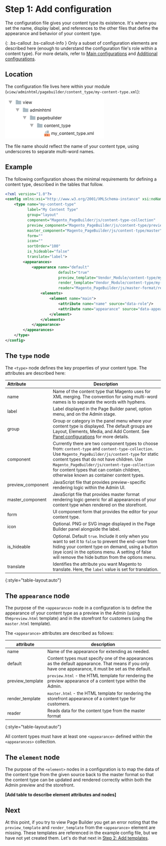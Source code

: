 <!-- {% raw %} -->

# Step 1: Add configuration

The configuration file gives your content type its existence. It's where you set the name, display label, and references to the other files that define the appearance and behavior of your content type.

{: .bs-callout .bs-callout-info }
Only a subset of configuration elements are described here (enough to understand the configuration file's role within a content type). For more details, refer to [Main configurations](../configurations/content-type-configuration.md) and [Additional configurations](../configurations/additional-configurations.md).

## Location

The configuration file lives here within your module (`view/adminhtml/pagebuilder/content_type/my-content-type.xml`):

![Create config file](../images/create-config-file.png)

The file name should reflect the name of your content type, using underscores to separate multi-word names. 

## Example

The following configuration shows the minimal requirements for defining a content type, described in the tables that follow.

``` xml
<?xml version="1.0"?>
<config xmlns:xsi="http://www.w3.org/2001/XMLSchema-instance" xsi:noNamespaceSchemaLocation="urn:magento:module:Magento_PageBuilder:etc/content_type.xsd">
    <type name="my-content-type"
          label="My Content Type"
          group="layout"
          component="Magento_PageBuilder/js/content-type-collection"
          preview_component="Magento_PageBuilder/js/content-type/preview"
          master_component="Magento_PageBuilder/js/content-type/master"
          form=""
          icon=""
          sortOrder="100"
          is_hideable="false"
          translate="label">
        <appearances>
            <appearance name="default"
                        default="true"
                        preview_template="Vendor_Module/content-type/my-content-type/default/preview"
                        render_template="Vendor_Module/content-type/my-content-type/default/master"
                        reader="Magento_PageBuilder/js/master-format/read/configurable">
                <elements>
                    <element name="main">
                        <attribute name="name" source="data-role"/>
                        <attribute name="appearance" source="data-appearance"/>
                    </element>
                </elements>
            </appearance>
        </appearances>
    </type>
</config>
```

## The `type` node

The `<type>` node defines the key properties of your content type. The attributes are described here:

| Attribute         | Description                                                  |
| :---------------- | ------------------------------------------------------------ |
| name              | Name of the content type that Magento uses for XML merging. The convention for using multi-word names is to separate the words with hyphens. |
| label             | Label displayed in the Page Builder panel, option menu, and on the Admin stage. |
| group             | Group or category in the panel menu where your content type is displayed. The default groups are Layout, Elements, Media, and Add Content. See [Panel configurations](../configurations/panel-configurations.md) for more details. |
| component         | Currently there are two component types to choose from: `content-type` and `content-type-collection`. Use `Magento_PageBuilder/js/content-type` for static content types that do not have children. Use `Magento_PageBuilder/js/content-type-collection` for content types that can contain children, otherwise known as container content types. |
| preview_component | JavaScript file that provides preview-specific rendering logic within the Admin UI. |
| master_component  | JavaScript file that provides master format rendering logic generic for all appearances of your content type when rendered on the storefront. |
| form              | UI component form that provides the editor for your content type. |
| icon              | Optional. PNG or SVG image displayed in the Page Builder panel alongside the label. |
| is_hideable       | Optional. Default `true`. Include it only when you want to set it to `false` to prevent the end-user from hiding your  content type on demand, using a button (eye icon) in the options menu. A setting of false will remove the hide button from the options menu. |
| translate         | Identifies the attribute you want Magento to translate. Here, the `label` value is set for translation. |
{:style="table-layout:auto"}

## The `appearance` node

The purpose of the `<appearance>` node in a configuration is to define the appearance of your content type as a preview in the Admin (using the`preview.html` template) and in the storefront for customers (using the `master.html` template).

The `<appearance>` attributes are described as follows:

| attribute        | description                                                  |
| ---------------- | ------------------------------------------------------------ |
| name             | Name of the appearance for extending as needed.              |
| default          | Content types must specify one of the appearances as the default appearance. That means if you only have one appearance, it must be set as the default. |
| preview_template | `preview.html` - the HTML template for rendering the preview appearance of a content type within the Admin. |
| render_template  | `master.html` - the HTML template for rendering the storefront appearance of a content type for customers. |
| reader           | Reads data for the content type from the master format       |
{:style="table-layout:auto"}

All content types must have at least one `<appearance>` defined within the `<appearances>` collection.

## The `element` node

The purpose of the `<element>` nodes in a configuration is to map the data of the content type from the given source back to the master format so that the content type can be updated and rendered correctly within both the Admin preview and the storefront.

**[Add table to describe element attributes and nodes]**

## Next

At this point, if you try to view Page Builder you get an error noting that the `preview_template` and `render_template` from the `<appearance>` element are missing. These templates are referenced in the example config file, but we have not yet created them. Let's do that next in [Step 2: Add templates](step-2-add-templates.md).

<!-- {% endraw %} -->